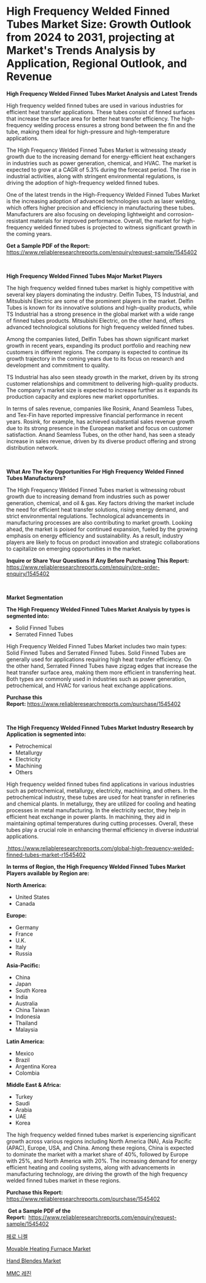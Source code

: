 <p><h1>High Frequency Welded Finned Tubes Market Size: Growth Outlook from 2024 to 2031, projecting at Market's Trends Analysis by Application, Regional Outlook, and Revenue</h1></p><p><strong>High Frequency Welded Finned Tubes Market Analysis and Latest Trends</strong></p>
<p><p>High frequency welded finned tubes are used in various industries for efficient heat transfer applications. These tubes consist of finned surfaces that increase the surface area for better heat transfer efficiency. The high-frequency welding process ensures a strong bond between the fin and the tube, making them ideal for high-pressure and high-temperature applications.</p><p>The High Frequency Welded Finned Tubes Market is witnessing steady growth due to the increasing demand for energy-efficient heat exchangers in industries such as power generation, chemical, and HVAC. The market is expected to grow at a CAGR of 5.3% during the forecast period. The rise in industrial activities, along with stringent environmental regulations, is driving the adoption of high-frequency welded finned tubes.</p><p>One of the latest trends in the High-Frequency Welded Finned Tubes Market is the increasing adoption of advanced technologies such as laser welding, which offers higher precision and efficiency in manufacturing these tubes. Manufacturers are also focusing on developing lightweight and corrosion-resistant materials for improved performance. Overall, the market for high-frequency welded finned tubes is projected to witness significant growth in the coming years.</p></p>
<p><strong>Get a Sample PDF of the Report:&nbsp;</strong> <a href="https://www.reliableresearchreports.com/enquiry/request-sample/1545402">https://www.reliableresearchreports.com/enquiry/request-sample/1545402</a></p>
<p>&nbsp;</p>
<p><strong>High Frequency Welded Finned Tubes Major Market Players</strong></p>
<p><p>The high frequency welded finned tubes market is highly competitive with several key players dominating the industry. Delfin Tubes, TS Industrial, and Mitsubishi Electric are some of the prominent players in the market. Delfin Tubes is known for its innovative solutions and high-quality products, while TS Industrial has a strong presence in the global market with a wide range of finned tubes products. Mitsubishi Electric, on the other hand, offers advanced technological solutions for high frequency welded finned tubes.</p><p>Among the companies listed, Delfin Tubes has shown significant market growth in recent years, expanding its product portfolio and reaching new customers in different regions. The company is expected to continue its growth trajectory in the coming years due to its focus on research and development and commitment to quality.</p><p>TS Industrial has also seen steady growth in the market, driven by its strong customer relationships and commitment to delivering high-quality products. The company's market size is expected to increase further as it expands its production capacity and explores new market opportunities.</p><p>In terms of sales revenue, companies like Rosink, Anand Seamless Tubes, and Tex-Fin have reported impressive financial performance in recent years. Rosink, for example, has achieved substantial sales revenue growth due to its strong presence in the European market and focus on customer satisfaction. Anand Seamless Tubes, on the other hand, has seen a steady increase in sales revenue, driven by its diverse product offering and strong distribution network.</p></p>
<p>&nbsp;</p>
<p><strong>What Are The Key Opportunities For High Frequency Welded Finned Tubes Manufacturers?</strong></p>
<p><p>The High Frequency Welded Finned Tubes market is witnessing robust growth due to increasing demand from industries such as power generation, chemical, and oil & gas. Key factors driving the market include the need for efficient heat transfer solutions, rising energy demand, and strict environmental regulations. Technological advancements in manufacturing processes are also contributing to market growth. Looking ahead, the market is poised for continued expansion, fueled by the growing emphasis on energy efficiency and sustainability. As a result, industry players are likely to focus on product innovation and strategic collaborations to capitalize on emerging opportunities in the market.</p></p>
<p><strong>Inquire or Share Your Questions If Any Before Purchasing This Report:</strong> <a href="https://www.reliableresearchreports.com/enquiry/pre-order-enquiry/1545402">https://www.reliableresearchreports.com/enquiry/pre-order-enquiry/1545402</a></p>
<p>&nbsp;</p>
<p><strong>Market Segmentation</strong></p>
<p><strong>The High Frequency Welded Finned Tubes Market Analysis by types is segmented into:</strong></p>
<p><ul><li>Solid Finned Tubes</li><li>Serrated Finned Tubes</li></ul></p>
<p><p>High Frequency Welded Finned Tubes Market includes two main types: Solid Finned Tubes and Serrated Finned Tubes. Solid Finned Tubes are generally used for applications requiring high heat transfer efficiency. On the other hand, Serrated Finned Tubes have zigzag edges that increase the heat transfer surface area, making them more efficient in transferring heat. Both types are commonly used in industries such as power generation, petrochemical, and HVAC for various heat exchange applications.</p></p>
<p><strong>Purchase this Report:&nbsp;</strong><a href="https://www.reliableresearchreports.com/purchase/1545402">https://www.reliableresearchreports.com/purchase/1545402</a></p>
<p>&nbsp;</p>
<p><strong>The High Frequency Welded Finned Tubes Market Industry Research by Application is segmented into:</strong></p>
<p><ul><li>Petrochemical</li><li>Metallurgy</li><li>Electricity</li><li>Machining</li><li>Others</li></ul></p>
<p><p>High frequency welded finned tubes find applications in various industries such as petrochemical, metallurgy, electricity, machining, and others. In the petrochemical industry, these tubes are used for heat transfer in refineries and chemical plants. In metallurgy, they are utilized for cooling and heating processes in metal manufacturing. In the electricity sector, they help in efficient heat exchange in power plants. In machining, they aid in maintaining optimal temperatures during cutting processes. Overall, these tubes play a crucial role in enhancing thermal efficiency in diverse industrial applications.</p></p>
<p><a href="https://www.reliableresearchreports.com/global-high-frequency-welded-finned-tubes-market-r1545402">&nbsp;https://www.reliableresearchreports.com/global-high-frequency-welded-finned-tubes-market-r1545402</a></p>
<p><strong>In terms of Region, the High Frequency Welded Finned Tubes Market Players available by Region are:</strong></p>
<p>
    <p> <strong> North America: </strong>
        <ul>
            <li>United States</li>
            <li>Canada</li>
        </ul>
        </p> 
    <p> <strong> Europe: </strong>
        <ul>
            <li>Germany</li>
            <li>France</li>
            <li>U.K.</li>
            <li>Italy</li>
            <li>Russia</li>
        </ul>
        </p> 
    <p> <strong> Asia-Pacific: </strong>
        <ul>
            <li>China</li>
            <li>Japan</li>
            <li>South Korea</li>
            <li>India</li>
            <li>Australia</li>
            <li>China Taiwan</li>
            <li>Indonesia</li>
            <li>Thailand</li>
            <li>Malaysia</li>
        </ul>
        </p> 
    <p> <strong> Latin America: </strong>
        <ul>
            <li>Mexico</li>
            <li>Brazil</li>
            <li>Argentina Korea</li>
            <li>Colombia</li>
        </ul>
        </p> 
    <p> <strong> Middle East & Africa: </strong>
        <ul>
            <li>Turkey</li>
            <li>Saudi</li>
            <li>Arabia</li>
            <li>UAE</li>
            <li>Korea</li>
        </ul>
    </p>
    </p>
<p><p>The high frequency welded finned tubes market is experiencing significant growth across various regions including North America (NA), Asia Pacific (APAC), Europe, USA, and China. Among these regions, China is expected to dominate the market with a market share of 40%, followed by Europe with 25%, and North America with 20%. The increasing demand for energy efficient heating and cooling systems, along with advancements in manufacturing technology, are driving the growth of the high frequency welded finned tubes market in these regions.</p></p>
<p><strong>Purchase this Report: </strong><a href="https://www.reliableresearchreports.com/purchase/1545402">https://www.reliableresearchreports.com/purchase/1545402</a></p>
<p>&nbsp;<strong>Get a Sample PDF of the Report:&nbsp;&nbsp;</strong><a href="https://www.reliableresearchreports.com/enquiry/request-sample/1545402">https://www.reliableresearchreports.com/enquiry/request-sample/1545402</a></p>
<p><strong></strong></p>
<p><p><a href="https://github.com/vs019sa3m8x/Market-Research-Report-List-1/blob/main/264289936633.md">페로 니켈</a></p><p><a href="https://github.com/gdfhhhj/Market-Research-Report-List-4/blob/main/movable-heating-furnace-market.md">Movable Heating Furnace Market</a></p><p><a href="https://github.com/julyju69/Market-Research-Report-List-3/blob/main/hand-blendes-market.md">Hand Blendes Market</a></p><p><a href="https://github.com/Madalyell456456/Market-Research-Report-List-1/blob/main/915934636635.md">MMC 레진</a></p></p>